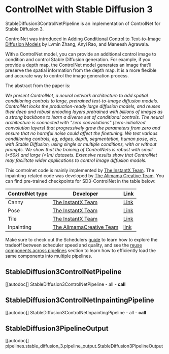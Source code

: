 <!--Copyright 2024 The HuggingFace Team. All rights reserved.

Licensed under the Apache License, Version 2.0 (the "License"); you may not use this file except in compliance with
the License. You may obtain a copy of the License at

http://www.apache.org/licenses/LICENSE-2.0

Unless required by applicable law or agreed to in writing, software distributed under the License is distributed on
an "AS IS" BASIS, WITHOUT WARRANTIES OR CONDITIONS OF ANY KIND, either express or implied. See the License for the
specific language governing permissions and limitations under the License.
-->

# ControlNet with Stable Diffusion 3

StableDiffusion3ControlNetPipeline is an implementation of ControlNet for Stable Diffusion 3.

ControlNet was introduced in [Adding Conditional Control to Text-to-Image Diffusion Models](https://huggingface.co/papers/2302.05543) by Lvmin Zhang, Anyi Rao, and Maneesh Agrawala.

With a ControlNet model, you can provide an additional control image to condition and control Stable Diffusion generation. For example, if you provide a depth map, the ControlNet model generates an image that'll preserve the spatial information from the depth map. It is a more flexible and accurate way to control the image generation process.

The abstract from the paper is:

*We present ControlNet, a neural network architecture to add spatial conditioning controls to large, pretrained text-to-image diffusion models. ControlNet locks the production-ready large diffusion models, and reuses their deep and robust encoding layers pretrained with billions of images as a strong backbone to learn a diverse set of conditional controls. The neural architecture is connected with "zero convolutions" (zero-initialized convolution layers) that progressively grow the parameters from zero and ensure that no harmful noise could affect the finetuning. We test various conditioning controls, eg, edges, depth, segmentation, human pose, etc, with Stable Diffusion, using single or multiple conditions, with or without prompts. We show that the training of ControlNets is robust with small (<50k) and large (>1m) datasets. Extensive results show that ControlNet may facilitate wider applications to control image diffusion models.*

This controlnet code is mainly implemented by [The InstantX Team](https://huggingface.co/InstantX). The inpainting-related code was developed by [The Alimama Creative Team](https://huggingface.co/alimama-creative). You can find pre-trained checkpoints for SD3-ControlNet in the table below:


| ControlNet type | Developer | Link |
| -------- | ---------- | ---- |
| Canny | [The InstantX Team](https://huggingface.co/InstantX) | [Link](https://huggingface.co/InstantX/SD3-Controlnet-Canny) |
| Pose | [The InstantX Team](https://huggingface.co/InstantX) | [Link](https://huggingface.co/InstantX/SD3-Controlnet-Pose) |
| Tile | [The InstantX Team](https://huggingface.co/InstantX) | [Link](https://huggingface.co/InstantX/SD3-Controlnet-Tile) |
| Inpainting | [The AlimamaCreative Team](https://huggingface.co/alimama-creative) | [link](https://huggingface.co/alimama-creative/SD3-Controlnet-Inpainting) |


<Tip>

Make sure to check out the Schedulers [guide](../../using-diffusers/schedulers) to learn how to explore the tradeoff between scheduler speed and quality, and see the [reuse components across pipelines](../../using-diffusers/loading#reuse-components-across-pipelines) section to learn how to efficiently load the same components into multiple pipelines.

</Tip>

## StableDiffusion3ControlNetPipeline

[[autodoc]] StableDiffusion3ControlNetPipeline
	- all
	- __call__

## StableDiffusion3ControlNetInpaintingPipeline

[[autodoc]] StableDiffusion3ControlNetInpaintingPipeline
	- all
	- __call__

## StableDiffusion3PipelineOutput

[[autodoc]] pipelines.stable_diffusion_3.pipeline_output.StableDiffusion3PipelineOutput
